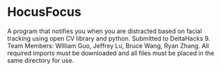 # HocusFocus
A program that notifies you when you are distracted based on facial tracking using open CV library and python. Submitted to DeltaHacks 9. Team Members: WIlliam Guo, Jeffrey Lu, Bruce Wang, Ryan Zhang.
All required imports must be downloaded and all files must be placed in the same directory for use.
